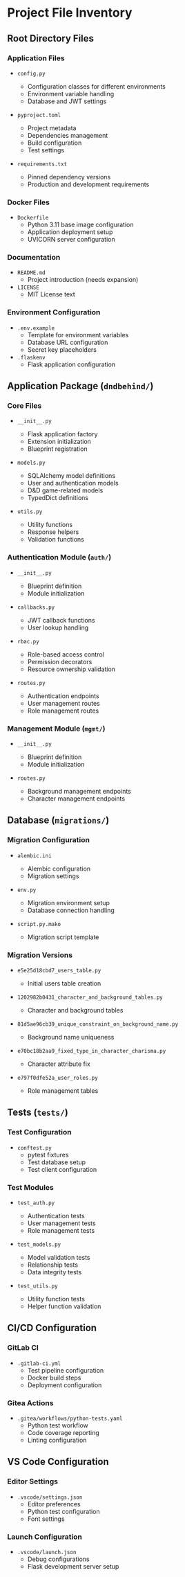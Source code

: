# Project File Inventory

## Root Directory Files

### Application Files
- `config.py`
  - Configuration classes for different environments
  - Environment variable handling
  - Database and JWT settings

- `pyproject.toml`
  - Project metadata
  - Dependencies management
  - Build configuration
  - Test settings

- `requirements.txt`
  - Pinned dependency versions
  - Production and development requirements

### Docker Files
- `Dockerfile`
  - Python 3.11 base image configuration
  - Application deployment setup
  - UVICORN server configuration

### Documentation
- `README.md`
  - Project introduction (needs expansion)
- `LICENSE`
  - MIT License text

### Environment Configuration
- `.env.example`
  - Template for environment variables
  - Database URL configuration
  - Secret key placeholders
- `.flaskenv`
  - Flask application configuration

## Application Package (`dndbehind/`)

### Core Files
- `__init__.py`
  - Flask application factory
  - Extension initialization
  - Blueprint registration

- `models.py`
  - SQLAlchemy model definitions
  - User and authentication models
  - D&D game-related models
  - TypedDict definitions

- `utils.py`
  - Utility functions
  - Response helpers
  - Validation functions

### Authentication Module (`auth/`)
- `__init__.py`
  - Blueprint definition
  - Module initialization

- `callbacks.py`
  - JWT callback functions
  - User lookup handling

- `rbac.py`
  - Role-based access control
  - Permission decorators
  - Resource ownership validation

- `routes.py`
  - Authentication endpoints
  - User management routes
  - Role management routes

### Management Module (`mgmt/`)
- `__init__.py`
  - Blueprint definition
  - Module initialization

- `routes.py`
  - Background management endpoints
  - Character management endpoints

## Database (`migrations/`)

### Migration Configuration
- `alembic.ini`
  - Alembic configuration
  - Migration settings

- `env.py`
  - Migration environment setup
  - Database connection handling

- `script.py.mako`
  - Migration script template

### Migration Versions
- `e5e25d18cbd7_users_table.py`
  - Initial users table creation

- `1202982b0431_character_and_background_tables.py`
  - Character and background tables

- `81d5ae96cb39_unique_constraint_on_background_name.py`
  - Background name uniqueness

- `e70bc18b2aa9_fixed_type_in_character_charisma.py`
  - Character attribute fix

- `e797f0dfe52a_user_roles.py`
  - Role management tables

## Tests (`tests/`)

### Test Configuration
- `conftest.py`
  - pytest fixtures
  - Test database setup
  - Test client configuration

### Test Modules
- `test_auth.py`
  - Authentication tests
  - User management tests
  - Role management tests

- `test_models.py`
  - Model validation tests
  - Relationship tests
  - Data integrity tests

- `test_utils.py`
  - Utility function tests
  - Helper function validation

## CI/CD Configuration

### GitLab CI
- `.gitlab-ci.yml`
  - Test pipeline configuration
  - Docker build steps
  - Deployment configuration

### Gitea Actions
- `.gitea/workflows/python-tests.yaml`
  - Python test workflow
  - Code coverage reporting
  - Linting configuration

## VS Code Configuration

### Editor Settings
- `.vscode/settings.json`
  - Editor preferences
  - Python test configuration
  - Font settings

### Launch Configuration
- `.vscode/launch.json`
  - Debug configurations
  - Flask development server setup